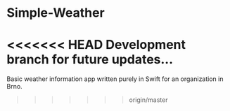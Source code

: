 # Simple-Weather

<<<<<<< HEAD
Development branch for future updates...
=======
Basic weather information app written purely in Swift for an organization in Brno.
>>>>>>> origin/master
